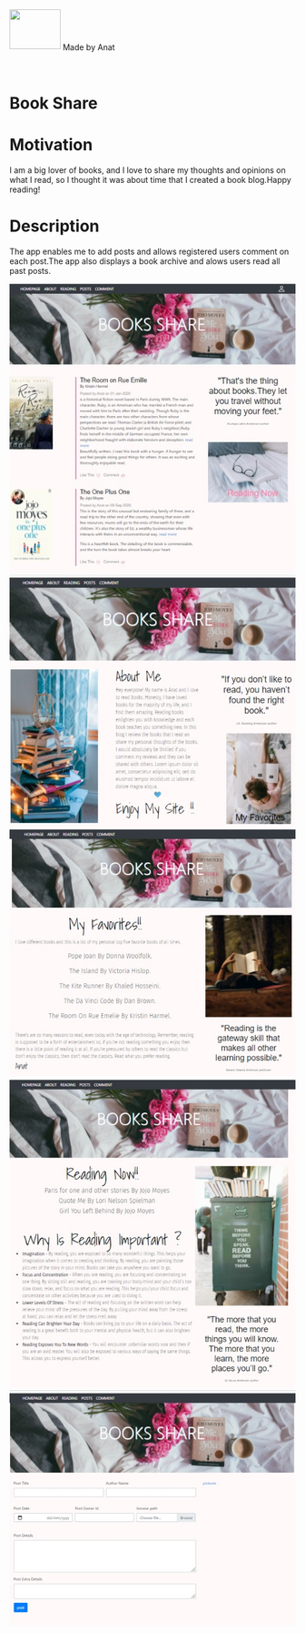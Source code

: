 <div id="container">
<div style="text-align:left">
  <img  src="https://img.icons8.com/office/80/000000/api.png"/ height="70" width=90 style="display:inline-block">
  <div style="display:inline-block;vertical-align:middle" >Made by Anat</div>
</div>

 </div> 


<br>
<br>

# Book Share


  
# Motivation
  
I am a big lover of books, and I love to share my thoughts and opinions on what I read, so I thought it was about time that I created a book blog.Happy reading!
  
# Description

The app enables me to add posts and allows registered users comment on each post.The app also displays a book archive and alows users read all past posts.
  
![Image](main.jpg)
![Image](about.jpg)
![Image](favorites.jpg)
![Image](reading.jpg)
![Image](post.jpg)

